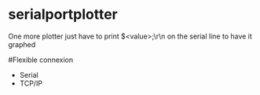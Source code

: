 # serialportplotter

One more plotter
just have to print $&lt;value&gt;;\r\n on the serial line to have it graphed

#Flexible connexion
* Serial
* TCP/IP
